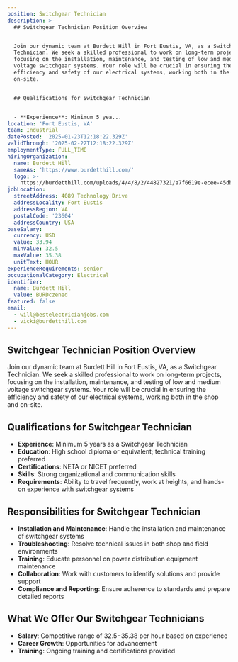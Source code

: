 ```yaml
---
position: Switchgear Technician
description: >-
  ## Switchgear Technician Position Overview


  Join our dynamic team at Burdett Hill in Fort Eustis, VA, as a Switchgear
  Technician. We seek a skilled professional to work on long-term projects,
  focusing on the installation, maintenance, and testing of low and medium
  voltage switchgear systems. Your role will be crucial in ensuring the
  efficiency and safety of our electrical systems, working both in the shop and
  on-site. 


  ## Qualifications for Switchgear Technician


  - **Experience**: Minimum 5 yea...
location: 'Fort Eustis, VA'
team: Industrial
datePosted: '2025-01-23T12:18:22.329Z'
validThrough: '2025-02-22T12:18:22.329Z'
employmentType: FULL_TIME
hiringOrganization:
  name: Burdett Hill
  sameAs: 'https://www.burdetthill.com/'
  logo: >-
    https://burdetthill.com/uploads/4/4/8/2/44827321/a7f6619e-ecee-45db-ac13-7b1bffe6602c-4-5005-c.jpeg
jobLocation:
  streetAddress: 4089 Technology Drive
  addressLocality: Fort Eustis
  addressRegion: VA
  postalCode: '23604'
  addressCountry: USA
baseSalary:
  currency: USD
  value: 33.94
  minValue: 32.5
  maxValue: 35.38
  unitText: HOUR
experienceRequirements: senior
occupationalCategory: Electrical
identifier:
  name: Burdett Hill
  value: BURDczened
featured: false
email:
  - will@bestelectricianjobs.com
  - vicki@burdetthill.com
---
```




## Switchgear Technician Position Overview

Join our dynamic team at Burdett Hill in Fort Eustis, VA, as a Switchgear Technician. We seek a skilled professional to work on long-term projects, focusing on the installation, maintenance, and testing of low and medium voltage switchgear systems. Your role will be crucial in ensuring the efficiency and safety of our electrical systems, working both in the shop and on-site. 

## Qualifications for Switchgear Technician

- **Experience**: Minimum 5 years as a Switchgear Technician
- **Education**: High school diploma or equivalent; technical training preferred
- **Certifications**: NETA or NICET preferred
- **Skills**: Strong organizational and communication skills
- **Requirements**: Ability to travel frequently, work at heights, and hands-on experience with switchgear systems

## Responsibilities for Switchgear Technician

- **Installation and Maintenance**: Handle the installation and maintenance of switchgear systems
- **Troubleshooting**: Resolve technical issues in both shop and field environments
- **Training**: Educate personnel on power distribution equipment maintenance
- **Collaboration**: Work with customers to identify solutions and provide support
- **Compliance and Reporting**: Ensure adherence to standards and prepare detailed reports

## What We Offer Our Switchgear Technicians

- **Salary**: Competitive range of $32.5-$35.38 per hour based on experience
- **Career Growth**: Opportunities for advancement
- **Training**: Ongoing training and certifications provided